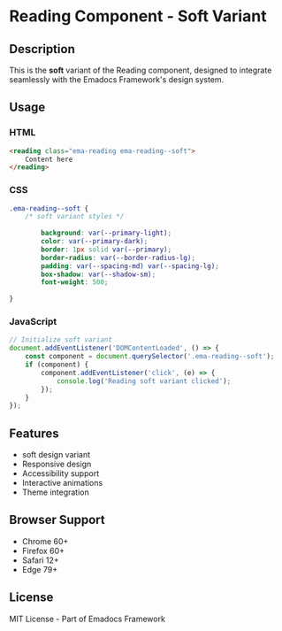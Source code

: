 # Reading Component - Soft Variant

## Description
This is the **soft** variant of the Reading component, designed to integrate seamlessly with the Emadocs Framework's design system.

## Usage

### HTML
```html
<reading class="ema-reading ema-reading--soft">
    Content here
</reading>
```

### CSS
```css
.ema-reading--soft {
    /* soft variant styles */
    
        background: var(--primary-light);
        color: var(--primary-dark);
        border: 1px solid var(--primary);
        border-radius: var(--border-radius-lg);
        padding: var(--spacing-md) var(--spacing-lg);
        box-shadow: var(--shadow-sm);
        font-weight: 500;
    
}
```

### JavaScript
```javascript
// Initialize soft variant
document.addEventListener('DOMContentLoaded', () => {
    const component = document.querySelector('.ema-reading--soft');
    if (component) {
        component.addEventListener('click', (e) => {
            console.log('Reading soft variant clicked');
        });
    }
});
```

## Features
- soft design variant
- Responsive design
- Accessibility support
- Interactive animations
- Theme integration

## Browser Support
- Chrome 60+
- Firefox 60+
- Safari 12+
- Edge 79+

## License
MIT License - Part of Emadocs Framework
